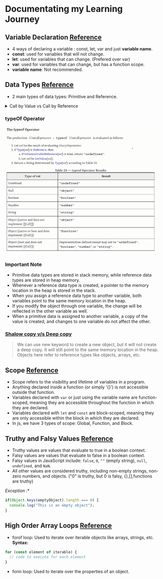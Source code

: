 # Documentating my Learning Journey

## Variable Declaration [Reference](javascript-files/variables.js)
- 4 ways of declaring a variable : const, let, var and just **variable name**.
- **const**: used for variables that will not change.
- **let**: used for variables that can change. (Prefered over var)
- **var**: used for variables that can change, but has a function scope. 
- **variable name**: Not recommended.


## Data Types [Reference](javascript-files/datatypes.js)
- 2 main types of data types: Primitive and Reference.

<details>
<summary>Call by Value vs Call by Reference</summary>

> In call by value, when you pass a primitive type (like number, string, boolean) to a function, a copy of the value is passed, so changes inside the function do not affect the original value.

```javascript
function modifyValue(x) {
  x = x + 10;
  console.log("Inside function:", x); // 20
}

let num = 10;
modifyValue(num);
console.log("Outside function:", num); // 10 (unchanged)
```
:brain: Explanation:
- num is a primitive (number).
- A copy of num is passed to modifyValue.
- Changing x inside the function does not affect num outside.

> In call by reference, when you pass a non-primitive type (like object or array), the reference (memory address) is passed. So changes inside the function do affect the original object/array.

```javascript
function modifyObject(obj) {
  obj.name = "New Name";
}

let person = { name: "Original Name" };
modifyObject(person);
console.log(person.name); // "New Name" (changed)
```
:brain: Explanation:
- person is an object (non-primitive).
- A reference to the person object is passed.
- Modifying obj.name inside the function changes the actual object.
</details>

### typeOf Operator
![error](images/typeOf-operator-ss.png)

### Important Note
- Primitive data types are stored in stack memory, while reference data types are stored in heap memory.
- Whenever a reference data type is created, a pointer to the memory location in the heap is stored in the stack. 
- When you assign a reference data type to another variable, both variables point to the same memory location in the heap.
- If you modify the object through one variable, the change will be reflected in the other variable as well.
- When a primitive data is assigned to another variable, a copy of the value is created, and changes to one variable do not affect the other.

### [Shalow copy v/s Deep copy](personal-learnings/shalow-copy-vs-deep-copy.md)

> We can use new keyword to create a new object, but it will not create a deep copy. It will still point to the same memory location in the heap. Objects here refer to reference types like objects, arrays, etc.

## Scope [Reference](javascript-files/scope.js)
- Scope refers to the visibility and lifetime of variables in a program.
- Anything declared inside a function (or simply '{}') is not accessible outside that function.
- Variables declared with `var` or just using the variable name are function-scoped, meaning they are accessible throughout the function in which they are declared.
- Variables declared with `let` and `const` are block-scoped, meaning they are only accessible within the block in which they are declared.
- In js, we have 3 types of scope: Global, Function, and Block.

## Truthy and Falsy Values [Reference](javascript-files/truthy-falsy.js)
- Truthy values are values that evaluate to true in a boolean context.
- Falsy values are values that evaluate to false in a boolean context.
- Falsy values in JavaScript include: `false`, `0`, `""` (empty string), `null`, `undefined`, and `NaN`.
- All other values are considered truthy, including non-empty strings, non-zero numbers, and objects. ("0" is truthy, but 0 is falsy, {},[],functions are truthy)

*Exception :**
```javascript
if(Object.keys(emptyObject).length === 0) {
  console.log("This is an empty object");
}
```
## High Order Array Loops [Reference](javascript-files/advanced-loops.js)

- forof loop: Used to iterate over iterable objects like arrays, strings, etc.
**Syntax:**
```javascript
for (const element of iterable) {
  // code to execute for each element
}
```

- forin loop: Used to iterate over the properties of an object.

